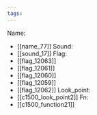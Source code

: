 ```yaml
---
tags:
---
```

Name:
- [[name_77]]
Sound:
- [[sound_17]]
Flag:
- [[flag_12063]]
- [[flag_12061]]
- [[flag_12060]]
- [[flag_12059]]
- [[flag_12062]]
Look_point:
- [[c1500_look_point2]]
Fn:
- [[c1500_function21]]
